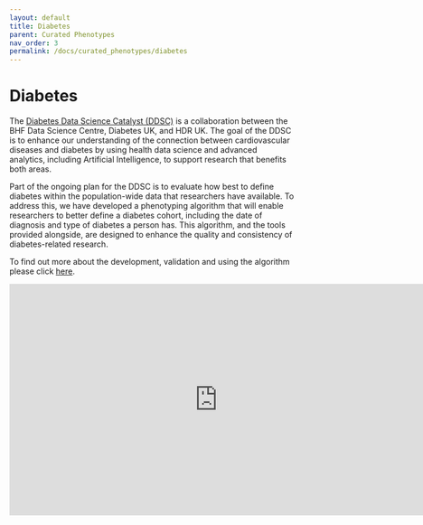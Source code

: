 ```yaml
---
layout: default
title: Diabetes
parent: Curated Phenotypes
nav_order: 3
permalink: /docs/curated_phenotypes/diabetes
---
```


# Diabetes
The <a href="https://bhfdatasciencecentre.org/areas/diabetes-data-science-catalyst/" target="_blank">Diabetes Data Science Catalyst (DDSC)</a> is a collaboration between the BHF Data Science Centre, Diabetes UK, and HDR UK. The goal of the DDSC is to enhance our understanding of the connection between cardiovascular diseases and diabetes by using health data science and advanced analytics, including Artificial Intelligence, to support research that benefits both areas.

Part of the ongoing plan for the DDSC is to evaluate how best to define diabetes within the population-wide data that researchers have available. To address this, we have developed a phenotyping algorithm that will enable researchers to better define a diabetes cohort, including the date of diagnosis and type of diabetes a person has. This algorithm, and the tools provided alongside, are designed to enhance the quality and consistency of diabetes-related research.

To find out more about the development, validation and using the algorithm please click <a href="https://bhf-dsc-hds.shinyapps.io/hds_phenotypes_diabetes/" target="_blank">here</a>.

<iframe width="736" height="410" src="https://www.youtube.com/embed/watch?v=Md2v5THo5h0" frameborder="0" allow="accelerometer; autoplay; encrypted-media; gyroscope; picture-in-picture" allowfullscreen></iframe>
